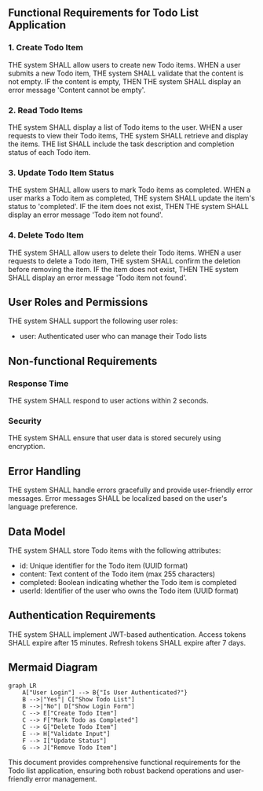 ## Functional Requirements for Todo List Application

### 1. Create Todo Item

THE system SHALL allow users to create new Todo items.
WHEN a user submits a new Todo item, THE system SHALL validate that the content is not empty.
IF the content is empty, THEN THE system SHALL display an error message 'Content cannot be empty'.

### 2. Read Todo Items

THE system SHALL display a list of Todo items to the user.
WHEN a user requests to view their Todo items, THE system SHALL retrieve and display the items.
THE list SHALL include the task description and completion status of each Todo item.

### 3. Update Todo Item Status

THE system SHALL allow users to mark Todo items as completed.
WHEN a user marks a Todo item as completed, THE system SHALL update the item's status to 'completed'.
IF the item does not exist, THEN THE system SHALL display an error message 'Todo item not found'.

### 4. Delete Todo Item

THE system SHALL allow users to delete their Todo items.
WHEN a user requests to delete a Todo item, THE system SHALL confirm the deletion before removing the item.
IF the item does not exist, THEN THE system SHALL display an error message 'Todo item not found'.

## User Roles and Permissions

THE system SHALL support the following user roles:
- user: Authenticated user who can manage their Todo lists

## Non-functional Requirements

### Response Time
THE system SHALL respond to user actions within 2 seconds.

### Security
THE system SHALL ensure that user data is stored securely using encryption.

## Error Handling

THE system SHALL handle errors gracefully and provide user-friendly error messages.
Error messages SHALL be localized based on the user's language preference.

## Data Model

THE system SHALL store Todo items with the following attributes:
- id: Unique identifier for the Todo item (UUID format)
- content: Text content of the Todo item (max 255 characters)
- completed: Boolean indicating whether the Todo item is completed
- userId: Identifier of the user who owns the Todo item (UUID format)

## Authentication Requirements

THE system SHALL implement JWT-based authentication.
Access tokens SHALL expire after 15 minutes.
Refresh tokens SHALL expire after 7 days.

## Mermaid Diagram
```mermaid
graph LR
    A["User Login"] --> B{"Is User Authenticated?"}
    B -->|"Yes"| C["Show Todo List"]
    B -->|"No"| D["Show Login Form"]
    C --> E["Create Todo Item"]
    C --> F["Mark Todo as Completed"]
    C --> G["Delete Todo Item"]
    E --> H["Validate Input"]
    F --> I["Update Status"]
    G --> J["Remove Todo Item"]
```

This document provides comprehensive functional requirements for the Todo list application, ensuring both robust backend operations and user-friendly error management.